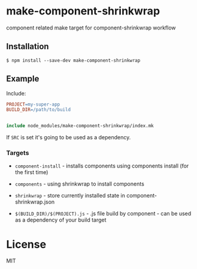 
# make-component-shrinkwrap

component related make target for component-shrinkwrap workflow

## Installation

```
$ npm install --save-dev make-component-shrinkwrap
```

## Example

Include:

```Makefile
PROJECT=my-super-app
BUILD_DIR=/path/to/build


include node_modules/make-component-shrinkwrap/index.mk
```

If `SRC` is set it's going to be used as a dependency.

### Targets

- `component-install` - installs components using components install (for the first time)
- `components` - using shrinkwrap to install components
- `shrinkwrap` - store currently installed state in component-shrinkwrap.json

- `$(BUILD_DIR)/$(PROJECT).js` - .js file build by component - can be used as a dependency of your build target

# License

  MIT
